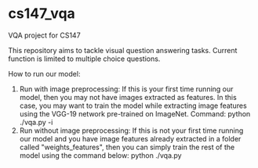 # cs147_vqa
VQA project for CS147

This repository aims to tackle visual question answering tasks. Current function is limited to multiple choice questions.

How to run our model:
  1. Run with image preprocessing:
     If this is your first time running our model, then you may not have images extracted as features. In this case, you may want to train the model while extracting image features using the VGG-19 network pre-trained on ImageNet.
     Command: python ./vqa.py -i
  2. Run without image preprocessing:
     If this is not your first time running our model and you have image features already extracted in a folder called "weights_features", then you can simply train the rest of the model using the command below:
     python ./vqa.py
